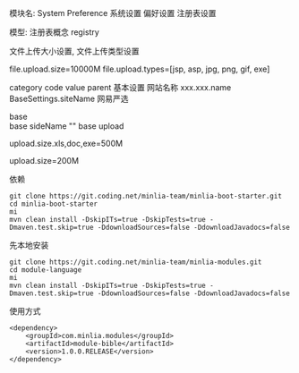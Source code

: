 模块名: System Preference 系统设置 偏好设置 注册表设置


模型: 注册表概念 registry

文件上传大小设置, 文件上传类型设置

file.upload.size=10000M
file.upload.types=[jsp, asp, jpg, png, gif, exe]



category code value parent
基本设置 网站名称  xxx.xxx.name
BaseSettings.siteName 网易严选  


base    
base sideName ""
base upload  

upload.size.xls,doc,exe=500M

upload.size=200M





依赖

```
git clone https://git.coding.net/minlia-team/minlia-boot-starter.git
cd minlia-boot-starter
mi
mvn clean install -DskipITs=true -DskipTests=true -Dmaven.test.skip=true -DdownloadSources=false -DdownloadJavadocs=false
```


先本地安装

```
git clone https://git.coding.net/minlia-team/minlia-modules.git
cd module-language
mi
mvn clean install -DskipITs=true -DskipTests=true -Dmaven.test.skip=true -DdownloadSources=false -DdownloadJavadocs=false
```
使用方式

```
<dependency>
    <groupId>com.minlia.modules</groupId>
    <artifactId>module-bible</artifactId>
    <version>1.0.0.RELEASE</version>
</dependency>
```